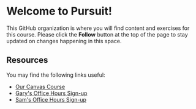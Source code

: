 # Welcome to Pursuit!

This GitHub organization is where you will find content and exercises for this course. Please click the **Follow** button at the top of the page to stay updated on changes happening in this space.

## Resources

You may find the following links useful:

- [Our Canvas Course](https://pursuit.instructure.com/courses/27)
- [Gary's Office Hours Sign-up](https://calendly.com/gary-codes/gary-office-hours)
- [Sam's Office Hours Sign-up](https://calendly.com/samboahen/sams-office-hours)
